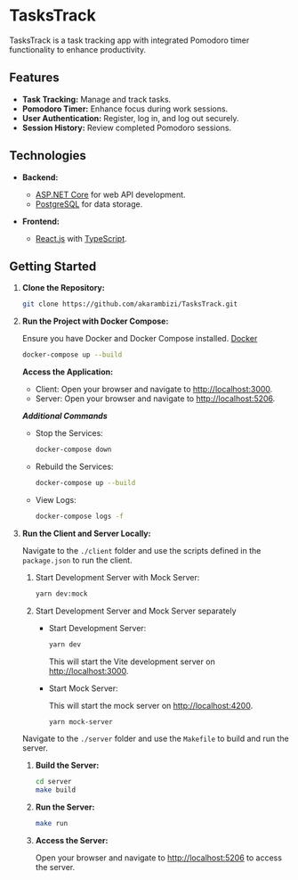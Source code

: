 # TasksTrack

TasksTrack is a task tracking app with integrated Pomodoro timer functionality to enhance productivity.

## Features

- **Task Tracking:** Manage and track tasks.
- **Pomodoro Timer:** Enhance focus during work sessions.
- **User Authentication:** Register, log in, and log out securely.
- **Session History:** Review completed Pomodoro sessions.

## Technologies

- **Backend:**
  - [ASP.NET Core](https://dotnet.microsoft.com/apps/aspnet) for web API development.
  - [PostgreSQL](https://www.postgresql.org/) for data storage.

- **Frontend:**
  - [React.js](https://reactjs.org/) with [TypeScript](https://www.typescriptlang.org/).

## Getting Started

1. **Clone the Repository:**

   ```sh
   git clone https://github.com/akarambizi/TasksTrack.git
   ```

2. **Run the Project with Docker Compose:**

   Ensure you have Docker and Docker Compose installed. [Docker](https://www.docker.com/)

   ```sh
   docker-compose up --build
   ```

   **Access the Application:**

   - Client: Open your browser and navigate to <http://localhost:3000>.
   - Server: Open your browser and navigate to <http://localhost:5206>.

   ***Additional Commands***

   - Stop the Services:

     ```sh
     docker-compose down
     ```

   - Rebuild the Services:

     ```sh
     docker-compose up --build
     ```

   - View Logs:

     ```sh
     docker-compose logs -f
     ```

3. **Run the Client and Server Locally:**

   Navigate to the `./client` folder and use the scripts defined in the `package.json` to run the client.

   1. Start Development Server with Mock Server:

      ```sh
      yarn dev:mock
      ```

   2. Start Development Server and Mock Server separately

      - Start Development Server:

        ```sh
        yarn dev
        ```

        This will start the Vite development server on <http://localhost:3000>.

      - Start Mock Server:

        This will start the mock server on <http://localhost:4200>.

        ```sh
        yarn mock-server
        ```

   Navigate to the `./server` folder and use the `Makefile` to build and run the server.

   1. **Build the Server:**

      ```sh
      cd server
      make build
      ```

   2. **Run the Server:**

      ```sh
      make run
      ```

   3. **Access the Server:**

      Open your browser and navigate to [http://localhost:5206](http://localhost:5206) to access the server.
